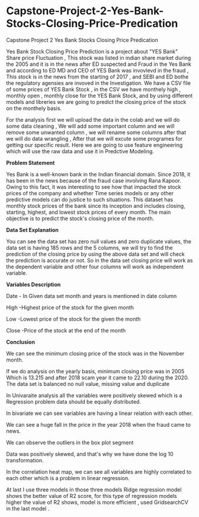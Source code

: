 # Capstone-Project-2-Yes-Bank-Stocks-Closing-Price-Predication
Capstone Project 2 Yes Bank Stocks Closing Price Predication

Yes Bank Stock Closing Price Prediction is a project about "YES Bank" Share price Fluctuation , This stock was listed in indian share market during the 2005 and it is in the news after ED suspected and Fraud in the Yes Bank and according to ED MD and CEO of YES Bank was invovlevd in the fraud , This stock is in the news from the starting of 2017 , and SEBI and ED bothe the regulatory agensies are invoved in the Investigation. We have a CSV file of some prices of YES Bank Stock , in the CSV we have monthely high , monthly open , monthly close for the YES Bank Stock, and by using different models and libreries we are going to predict the closing price of the stock on the monthely basis.

For the analysis first we will upload the data in the colab and we will do some data cleaning , We will add some important column and we will remove some unwanted column , we will rename some columns after that we will do data wrangling , After that we will excute some programes for getting our specific result. Here we are going to use feature engineering which will use the raw data and use it in Predctive Modeling.

**Problem Statement**

Yes Bank is a well-known bank in the Indian financial domain. Since 2018, it has been in the news because of the fraud case involving Rana Kapoor. Owing to this fact, it was interesting to see how that impacted the stock prices of the company and whether Time series models or any other predictive models can do justice to such situations. This dataset has monthly stock prices of the bank since its inception and includes closing, starting, highest, and lowest stock prices of every month. The main objective is to predict the stock's closing price of the month.

**Data Set Explanation**

You can see the data set has zero null values and zero duplicate values, the data set is having 185 rows and the 5 columns, we will try to find the prediction of the closing price by using the above data set and will check the prediction is accurate or not. So in the data set closing price will work as the dependent variable and other four columns will work as independent variable.

**Variables Description**


Date - In Given data set month and years is mentioned in date column

High -Highest price of the stock for the given month

Low -Lowest price of the stock for the given the month

Close -Price of the stock at the end of the month



**Conclusion**


We can see the minimum closing price of the stock was in the November month.

If we do analysis on the yearly basis, minimum closing price was in 2005 Which is 13.215 and after 2018 scam year it came to 22.10 during the 2020.
The data set is balanced no null value, missing value and duplicate 

In Univaraite analysis all the variables were positively skewed which is a Regression problem data should be equally distributed.

In bivariate we can see variables are having a linear relation with each other.

We can see a huge fall in the price in the year 2018 when the fraud came to news.

We can observe the outliers in the box plot segment

Data was positively skewed, and that's why we have done the log 10 transformation.

In the correlation heat map, we can see all variables are highly correlated to each other which is a problem in linear regression.

At last I use three models in those three models Ridge regression model shows the better value of R2 score, for this type of regression models higher the value of R2 shows, model is more efficient , used GridsearchCV in the last model .
